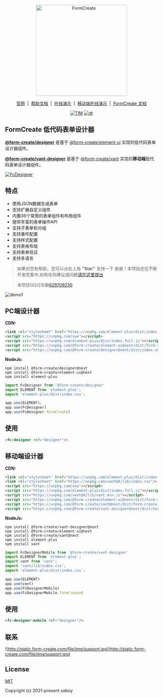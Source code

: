 <p align="center">
    <a href="https://www.form-create.com">
        <img width="300" alt="FormCreate" src="https://static.form-create.com/file/img/info-logo2.png">
    </a>
</p>

<p align="center">
    <a href="https://www.form-create.com/" target="_blank">官网</a>
    <span>&nbsp;|&nbsp;</span>
    <a href="https://view.form-create.com/" target="_blank">帮助文档</a>
    <span>&nbsp;|&nbsp;</span>
    <a href="https://form-create.com/v3/designer/" target="_blank">在线演示</a>
    <span>&nbsp;|&nbsp;</span>
    <a href="https://form-create.com/v3/mobile/" target="_blank">移动端在线演示</a>
    <span>&nbsp;|&nbsp;</span>
    <a href="https://form-create.com/v3/" target="_blank">FormCreate 文档</a>
</p>

<p align="center">
  <a href="https://github.com/xaboy/form-create" target="_blank"><img src="https://img.shields.io/badge/License-MIT-yellow.svg" alt="TIM" /></a>
  <a href="https://github.com/xaboy/form-create" target="_blank"><img src="https://img.shields.io/npm/dt/@form-create/designer.svg" alt="dt" /></a>
</p>

## FormCreate 低代码表单设计器

**[@form-create/designer](https://github.com/xaboy/form-create-designer/tree/next/packages/element-ui)** 是基于 [@form-create/element-ui](https://github.com/xaboy/form-create) 实现的低代码表单设计器组件。

**[@form-create/vant-designer](https://github.com/xaboy/form-create-designer/tree/next/packages/element-ui)** 是基于 [@form-create/vant](https://github.com/xaboy/form-create) 实现的**移动端**低代码表单设计器组件。

[![FcDesigner](https://static.form-create.com/file/img/banner-m2.jpg)](https://pro.form-create.com/view)

## 特点
- 使用JSON数据生成表单
- 支持扩展自定义组件
- 内置36个常用的表单组件和布局组件
- 提供丰富的表单操作API
- 支持子表单和分组
- 支持事件配置
- 支持样式配置
- 支持表格布局
- 支持表单验证
- 支持多语言

> 如果对您有帮助，您可以点右上角 **"Star"** 支持一下 谢谢！本项目还在不断开发完善中,如有任何建议或问题[请在这里提出](https://github.com/xaboy/form-create-designer/issues/new)

> 本项目QQ讨论群[629709230](https://jq.qq.com/?_wv=1027&k=F1FlEFIV)

![demo1](https://static.form-create.com/file/img/open-designer.jpg)

## PC端设计器

**CDN:**

```html
<link rel="stylesheet" href="https://unpkg.com/element-plus/dist/index.css"></link>
<script src="https://unpkg.com/vue"></script>
<script src="https://unpkg.com/element-plus/dist/index.full.js"></script>
<script src="https://unpkg.com/@form-create/element-ui@next/dist/form-create.min.js"></script>
<script src="https://unpkg.com/@form-create/designer@next/dist/index.umd.js"></script>
```

**NodeJs:**

```shell
npm install @form-create/designer@next
npm install @form-create/element-ui@next
npm install element-plus
```

```js
import FcDesigner from '@form-create/designer'
import ELEMENT from 'element-plus';
import 'element-plus/dist/index.css';

app.use(ELEMENT);
app.use(FcDesigner)
app.use(FcDesigner.formCreate)
```

## 使用

```html
<fc-designer ref="designer"/>
```

## 移动端设计器

**CDN:**

```html
<link rel="stylesheet" href="https://unpkg.com/element-plus/dist/index.css"></link>
<link rel="stylesheet" href="https://unpkg.com/vant@4/lib/index.css"/>
<script src="https://unpkg.com/vue"></script>
<script src="https://unpkg.com/element-plus/dist/index.full.js"></script>
<script src="https://unpkg.com/vant@4/lib/vant.min.js"></script>
<script src="https://unpkg.com/@form-create/element-ui@next/dist/form-create.min.js"></script>
<script src="https://unpkg.com/@form-create/vant@next/dist/form-create.min.js"></script>
<script src="https://unpkg.com/@form-create/vant-designer@next/dist/index.umd.js"></script>
```

**NodeJs:**

```shell
npm install @form-create/vant-designer@next
npm install @form-create/element-ui@next
npm install @form-create/vant@next
npm install element-plus
npm install vant
```

```js
import FcDesignerMobile from '@form-create/vant-designer'
import ELEMENT from 'element-plus';
import vant from 'vant';
import 'vant/lib/index.css';
import 'element-plus/dist/index.css';

app.use(ELEMENT)
app.use(vant)
app.use(FcDesignerMobile)
app.use(FcDesignerMobile.formCreate)
```

## 使用

```html
<fc-designer-mobile ref="designer"/>
```

## 联系

![http://static.form-create.com/file/img/support.jpg](http://static.form-create.com/file/img/support.jpg)

## License

[MIT](http://opensource.org/licenses/MIT)

Copyright (c) 2021-present xaboy
